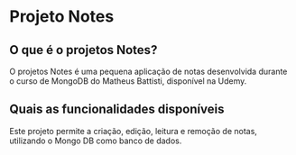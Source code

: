 # Projeto Notes

## O que é o projetos Notes?
O projetos Notes é uma pequena aplicação de notas desenvolvida durante o curso de MongoDB do Matheus Battisti, disponível na Udemy.

## Quais as funcionalidades disponíveis
Este projeto permite a criação, edição, leitura e remoção de notas, utilizando o Mongo DB como banco de dados.
